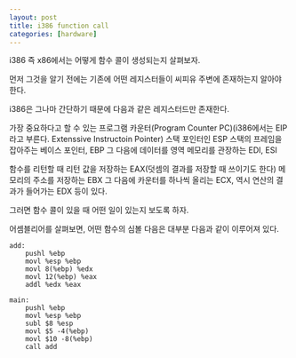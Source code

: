 ```yaml
---
layout: post
title: i386 function call
categories: [hardware]
---
```


i386 즉 x86에서는 어떻게 함수 콜이 생성되는지 살펴보자.

먼저 그것을 알기 전에는 기존에 어떤 레지스터들이 씨피유 주변에 존재하는지 알아야 한다.

i386은 그나마 간단하기 때문에 다음과 같은 레지스터드만 존재한다.

가장 중요하다고 할 수 있는 프로그램 카운터(Program Counter PC)(i386에서는 EIP라고 부른다. Extenssive Instructoin Pointer)
스택 포인터인 ESP
스택의 프레임을 잡아주는 베이스 포인터, EBP
그 다음에 데이터를 영역 메모리를 관장하는 EDI, ESI

함수를 리턴할 때 리턴 값을 저장하는 EAX(덧셈의 결과를 저장할 때 쓰이기도 한다)
메모리의 주소를 저장하는 EBX  그 다음에 카운터를 하나씩 올리는 ECX, 역시 연산의 결과가 들어가는 EDX 등이 있다.

그러면 함수 콜이 있을 때 어떤 일이 있는지 보도록 하자.

어셈블리어를 살펴보면, 어떤 함수의 심볼 다음은 대부분 다음과 같이 이루어져 있다.

```
add:
	pushl %ebp
	movl %esp %ebp
	movl 8(%ebp) %edx
	movl 12(%ebp) %eax
	addl %edx %eax

main:
	pushl %ebp
	movl %esp %ebp
	subl $8 %esp
	movl $5 -4(%ebp)
	movl $10 -8(%ebp)
	call add
